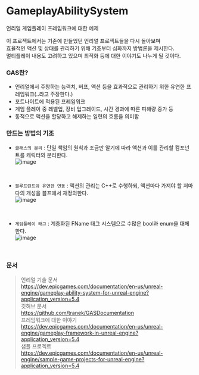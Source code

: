 # GameplayAbilitySystem
언리얼 게임플레이 프레임워크에 대한 예제

이 프로젝트에서는 기존에 만들었던 언리얼 프로젝트들을 다시 돌아보며<br/>
효율적인 액션 및 상태를 관리하기 위해 기초부터 심화까지 방법론을 제시한다.<br/>
멀티플레이 내용도 고려하고 있으며 최적화 등에 대한 이야기도 나누게 될 것이다.<br/>

### GAS란?
- 언리얼에서 주창하는 능력치, 버프, 액션 등을 효과적으로 관리하기 위한 유연한 프레임워크(..라고 주장한다.)
- 포트나이트에 적용된 프레임워크
- 게임 플레이 중 레벨업, 장비 업그레이드, 시간 경과에 따른 피해량 증가 등
- 동적으로 액션을 할당하고 해제하는 일련의 흐름을 의미함

### 만드는 방법의 기조
- `클래스의 분리` : 단일 책임의 원칙과 조금만 알기에 따라 액션과 이를 관리할 컴포넌트를 캐릭터와 분리한다.<br/>
![image](https://github.com/user-attachments/assets/8c22b2e9-1fb2-41cf-9fce-aa1481e71264)
<br/>

- `블루프린트와 유연한 연동` : 액션의 관리는 C++로 수행하되, 액션마다 가져야 할 저마다의 개성을 블프에서 재정의한다.<br/>
![image](https://github.com/user-attachments/assets/b81a63ab-0d69-44fb-9ae5-d66e552a350c)
<br/>

- `게임플레이 태그` : 계층화된 FName 태그 시스템으로 수많은 bool과 enum을 대체한다.</br>
![image](https://github.com/user-attachments/assets/1f129a7c-e55d-4060-b98b-64dfe129c318)
<br/>

### 문서
> 언리얼 기술 문서<br/>
> https://dev.epicgames.com/documentation/en-us/unreal-engine/gameplay-ability-system-for-unreal-engine?application_version=5.4<br/>
> 깃허브 문서<br/>
> https://github.com/tranek/GASDocumentation<br/>
> 프레임워크에 대한 이야기<br/>
> https://dev.epicgames.com/documentation/en-us/unreal-engine/gameplay-framework-in-unreal-engine?application_version=5.4<br/>
> 샘플 프로젝트<br/>
> https://dev.epicgames.com/documentation/en-us/unreal-engine/sample-game-projects-for-unreal-engine?application_version=5.4<br/>
